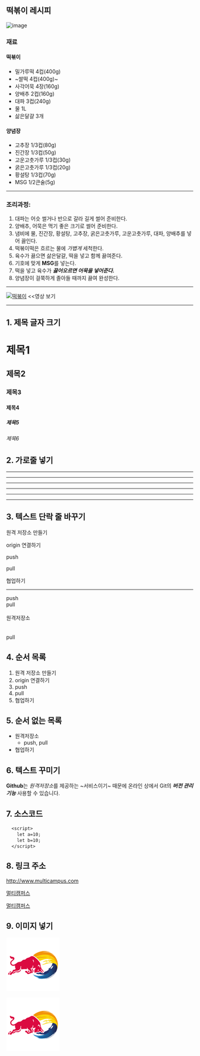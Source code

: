 ## 떡볶이 레시피
![image](https://github.com/BeomhyunPark/work02/assets/136288298/b902525a-0b54-45ce-852d-015e5191cf30)
### 재료

#### 떡볶이
- 밀가루떡 4컵(400g)
- ~쌀떡 4컵(400g)~
- 사각어묵 4장(160g)
- 양배추 2컵(160g)
- 대파 3컵(240g)
- 물 1L
- 삶은달걀 3개
#### 양념장
- 고추장 1/3컵(80g)
- 진간장 1/3컵(50g)
- 고운고춧가루 1/3컵(30g)
- 굵은고춧가루 1/3컵(20g)
- 황설탕 1/3컵(70g)
- MSG 1/2큰술(5g)
---
### 조리과정:
1. 대파는 어슷 썰거나 반으로 갈라 길게 썰어 준비한다.
2. 양배추, 어묵은 먹기 좋은 크기로 썰어 준비한다.
3. 냄비에 물, 진간장, 황설탕, 고추장, 굵은고춧가루, 고운고춧가루, 대파, 양배추를 넣어 끓인다.
4. 떡볶이떡은 흐르는 물에 *가볍게* 세척한다.
5. 육수가 끓으면 삶은달걀, 떡을 넣고 함께 끓여준다.
6. 기호에 맞게 **MSG**를 넣는다.
7. 떡을 넣고 육수가 ***끓어오르면 어묵을 넣어준다.***
8. 양념장이 걸쭉하게 졸아들 때까지 끓여 완성한다.
***
[![떡볶이](https://i.ytimg.com/vi/t4Es8mwdYlE/hq720.jpg?sqp=-oaymwEcCOgCEMoBSFfyq4qpAw4IARUAAIhCGAFwAcABBg==&rs=AOn4CLBizIPWrXbn1ML1NrbwHmzL-Gmu2A)](https://youtu.be/t4Es8mwdYlE)
<<영상 보기

***







## 1. 제목 글자 크기
# 제목1
## 제목2
### 제목3
#### 제목4
##### 제목5
###### 제목6

## 2. 가로줄 넣기 <!-- -, * 3개 이상이면 됨 -->
---
------
- - - - - -
***
*******
* * * *

## 3. 텍스트 단락 줄 바꾸기
원격 저장소 만들기

origin 연결하기

push

pull

협업하기

---

push <br> pull <br><br> 원격저장소 <br><br><br> pull

## 4. 순서 목록
1. 원격 저장소 만들기
2. origin 연결하기
3. push
4. pull
5. 협업하기


## 5. 순서 없는 목록 <!-- + 또는 - 또는 * -->
- 원격저장소
  - push, pull
- 협업하기

## 6. 텍스트 꾸미기
**Github**는 *원격저장소*를 제공하는 ~서비스이기~ 때문에
온라인 상에서 Git의 ***버전 관리 기능*** 사용할 수 있습니다.

## 7. 소스코드
~~~
  <script>
    let a=10;
    let b=10;
  </script>
~~~

## 8. 링크 주소
<http://www.multicampus.com>

[멀티캠퍼스](http://www.multicampus.com)

[멀티캠퍼스](http://www.multicampus.com, "클릭하면 멀티캠퍼스 홈페이지로 이동합니다.")

## 9. 이미지 넣기
![레드불이미지](./Frame7.png)

[![펭수이미지](./Frame7.png)](https://www.redbull.com/kr-ko/)
